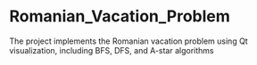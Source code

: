 # Romanian_Vacation_Problem
The project implements the Romanian vacation problem using Qt visualization, including BFS, DFS, and A-star algorithms
